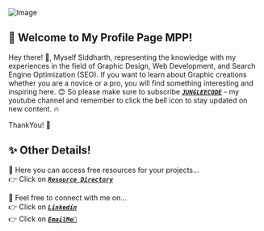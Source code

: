 <!--
**siddharth-jain-singhai/Siddharth-Jain-Singhai** is a ✨ _special_ ✨ repository because its `README.md` (this file) appears on your GitHub profile.
-->

![Image](https://drive.google.com/uc?export=download&id=12P8MZlF7ms5bs60GmXu6rIXx-It03Cnz)
## 🌟 Welcome to My Profile Page MPP!
Hey there! 👋,
Myself Siddharth, representing the knowledge with my experiences in the field of Graphic Design, Web Development, and Search Engine Optimization (SEO). If you want to learn about Graphic creations whether you are a novice or a pro, you will find something interesting and inspiring here. 😊 So please make sure to subscribe [*__`JUNGLEECODE`__*](https://www.youtube.com/@jungleecode) - my youtube channel and remember to click the bell icon to stay updated on new content. 🔥  

ThankYou! 🤝

## ✨ Other Details!
💬 Here you can access free resources for your projects...  
👉 Click on [*__`Resource Directory`__*](https://github.com/siddharth-jain-singhai/JungleeCode)

💬 Feel free to connect with me on...  
👉 Click on <a alt="Linkedin" href="https://www.linkedin.com/in/siddharth-jain-singhai/">*__`Linkedin`__*</a>  
👉 Click on <a alt="Email-ID" href="mailto:singhaisiddharth58@gmail.com">*__`EmailMe📧`__*</a>
